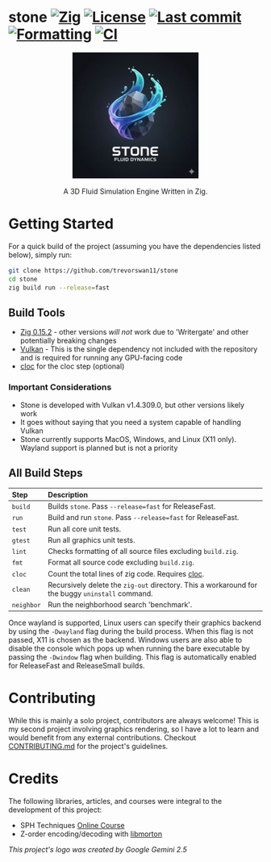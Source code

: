 # stone [![Zig](https://img.shields.io/badge/zig-0.15.2-orange)](https://ziglang.org/) [![License](https://img.shields.io/github/license/trevorswan11/stone)](LICENSE) [![Last commit](https://img.shields.io/github/last-commit/trevorswan11/stone)](https://github.com/trevorswan11/stone) [![Formatting](https://github.com/trevorswan11/stone/actions/workflows/format.yml/badge.svg)](https://github.com/trevorswan11/stone/actions/workflows/format.yml) [![CI](https://github.com/trevorswan11/stone/actions/workflows/ci.yml/badge.svg)](https://github.com/trevorswan11/stone/actions/workflows/ci.yml)

<p align="center">
  <img src="/.github/resources/logo.jpg" alt="stone logo" width="250"/>
</p>

<p align="center">
  A 3D Fluid Simulation Engine Written in Zig.
</p>

# Getting Started
For a quick build of the project (assuming you have the dependencies listed below), simply run:
```sh
git clone https://github.com/trevorswan11/stone
cd stone
zig build run --release=fast
```

## Build Tools
- [Zig 0.15.2](https://ziglang.org/download/) - other versions _will not_ work due to 'Writergate' and other potentially breaking changes
- [Vulkan](https://vulkan.lunarg.com/) - This is the single dependency not included with the repository and is required for running any GPU-facing code
- [cloc](https://github.com/AlDanial/cloc) for the cloc step (optional)

### Important Considerations
- Stone is developed with Vulkan v1.4.309.0, but other versions likely work
- It goes without saying that you need a system capable of handling Vulkan
- Stone currently supports MacOS, Windows, and Linux (X11 only). Wayland support is planned but is not a priority

## All Build Steps
| **Step**    | Description                                                                                      |
|:------------|:-------------------------------------------------------------------------------------------------|
| `build`     | Builds `stone`. Pass `--release=fast` for ReleaseFast.                                           |
| `run`       | Build and run `stone`. Pass `--release=fast` for ReleaseFast.                                    |
| `test`      | Run all core unit tests.                                                                         |
| `gtest`     | Run all graphics unit tests.                                                                     |
| `lint`      | Checks formatting of all source files excluding `build.zig`.                                     |
| `fmt`       | Format all source code excluding `build.zig`.                                                    |
| `cloc`      | Count the total lines of zig code. Requires [cloc](https://github.com/AlDanial/cloc).            |
| `clean`     | Recursively delete the `zig-out` directory. This a workaround for the buggy `uninstall` command. |
| `neighbor`  | Run the neighborhood search 'benchmark'.                                                         |

Once wayland is supported, Linux users can specify their graphics backend by using the `-Dwayland` flag during the build process. When this flag is not passed, X11 is chosen as the backend. Windows users are also able to disable the console which pops up when running the bare executable by passing the `-Dwindow` flag when building. This flag is automatically enabled for ReleaseFast and ReleaseSmall builds.

# Contributing
While this is mainly a solo project, contributors are always welcome! This is my second project involving graphics rendering, so I have a lot to learn and would benefit from any external contributions. Checkout [CONTRIBUTING.md](.github/CONTRIBUTING.md) for the project's guidelines.

# Credits
The following libraries, articles, and courses were integral to the development of this project:
- SPH Techniques [Online Course](https://sph-tutorial.physics-simulation.org/)
- Z-order encoding/decoding with [libmorton](https://www.forceflow.be/2016/01/18/libmorton-a-library-for-morton-order-encoding-decoding/)

_This project's logo was created by Google Gemini 2.5_